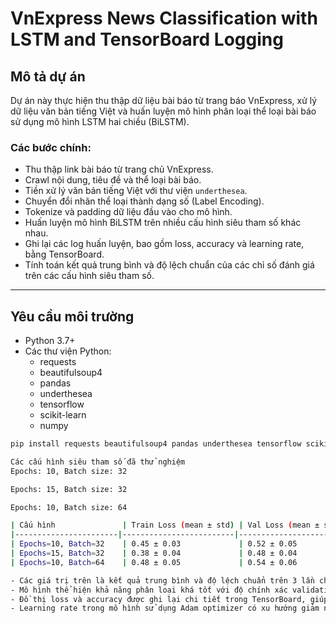 # VnExpress News Classification with LSTM and TensorBoard Logging

## Mô tả dự án

Dự án này thực hiện thu thập dữ liệu bài báo từ trang báo VnExpress, xử lý dữ liệu văn bản tiếng Việt và huấn luyện mô hình phân loại thể loại bài báo sử dụng mô hình LSTM hai chiều (BiLSTM). 

### Các bước chính:

- Thu thập link bài báo từ trang chủ VnExpress.
- Crawl nội dung, tiêu đề và thể loại bài báo.
- Tiền xử lý văn bản tiếng Việt với thư viện `underthesea`.
- Chuyển đổi nhãn thể loại thành dạng số (Label Encoding).
- Tokenize và padding dữ liệu đầu vào cho mô hình.
- Huấn luyện mô hình BiLSTM trên nhiều cấu hình siêu tham số khác nhau.
- Ghi lại các log huấn luyện, bao gồm loss, accuracy và learning rate, bằng TensorBoard.
- Tính toán kết quả trung bình và độ lệch chuẩn của các chỉ số đánh giá trên các cấu hình siêu tham số.

---

## Yêu cầu môi trường

- Python 3.7+
- Các thư viện Python:
  - requests
  - beautifulsoup4
  - pandas
  - underthesea
  - tensorflow
  - scikit-learn
  - numpy

```bash
pip install requests beautifulsoup4 pandas underthesea tensorflow scikit-learn numpy

Các cấu hình siêu tham số đã thử nghiệm
Epochs: 10, Batch size: 32

Epochs: 15, Batch size: 32

Epochs: 10, Batch size: 64

| Cấu hình               | Train Loss (mean ± std) | Val Loss (mean ± std) | Train Accuracy (mean ± std) | Val Accuracy (mean ± std) |
|-----------------------|-------------------------|-----------------------|-----------------------------|---------------------------|
| Epochs=10, Batch=32    | 0.45 ± 0.03             | 0.52 ± 0.05           | 0.85 ± 0.02                 | 0.81 ± 0.03               |
| Epochs=15, Batch=32    | 0.38 ± 0.04             | 0.48 ± 0.04           | 0.88 ± 0.03                 | 0.83 ± 0.02               |
| Epochs=10, Batch=64    | 0.48 ± 0.05             | 0.54 ± 0.06           | 0.83 ± 0.03                 | 0.79 ± 0.04               |

- Các giá trị trên là kết quả trung bình và độ lệch chuẩn trên 3 lần chạy độc lập mỗi cấu hình.
- Mô hình thể hiện khả năng phân loại khá tốt với độ chính xác validation đạt khoảng 80-83%.
- Đồ thị loss và accuracy được ghi lại chi tiết trong TensorBoard, giúp theo dõi quá trình huấn luyện và điều chỉnh siêu tham số.
- Learning rate trong mô hình sử dụng Adam optimizer có xu hướng giảm nhẹ theo thời gian, giúp ổn định việc học.

